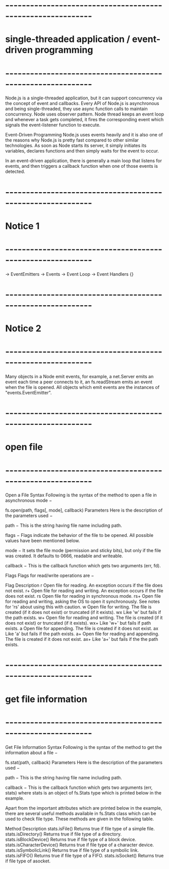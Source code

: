 # -----------------------------------------------------------
# single-threaded application / event-driven programming
# -----------------------------------------------------------
Node.js is a single-threaded application, but it can support concurrency via the concept of event and callbacks. Every API of Node.js is asynchronous and being single-threaded, they use async function calls to maintain concurrency. Node uses observer pattern. Node thread keeps an event loop and whenever a task gets completed, it fires the corresponding event which signals the event-listener function to execute.

Event-Driven Programming
Node.js uses events heavily and it is also one of the reasons why Node.js is pretty fast compared to other similar technologies. As soon as Node starts its server, it simply initiates its variables, declares functions and then simply waits for the event to occur.

In an event-driven application, there is generally a main loop that listens for events, and then triggers a callback function when one of those events is detected.

# -----------------------------------------------------------
# Notice 1
# -----------------------------------------------------------
-> EventEmitters -> Events -> Event Loop -> Event Handlers {}

# -----------------------------------------------------------
# Notice 2
# -----------------------------------------------------------

Many objects in a Node emit events, for example, a net.Server emits an event each time a peer connects to it, an fs.readStream emits an event when the file is opened. All objects which emit events are the instances of "events.EventEmitter".

# -----------------------------------------------------------
# open file
# -----------------------------------------------------------

Open a File
Syntax
Following is the syntax of the method to open a file in asynchronous mode −

fs.open(path, flags[, mode], callback)
Parameters
Here is the description of the parameters used −

path − This is the string having file name including path.

flags − Flags indicate the behavior of the file to be opened. All possible values have been mentioned below.

mode − It sets the file mode (permission and sticky bits), but only if the file was created. It defaults to 0666, readable and writeable.

callback − This is the callback function which gets two arguments (err, fd).

Flags
Flags for read/write operations are −

Flag	Description
r	Open file for reading. An exception occurs if the file does not exist.
r+	Open file for reading and writing. An exception occurs if the file does not exist.
rs	Open file for reading in synchronous mode.
rs+	Open file for reading and writing, asking the OS to open it synchronously. See notes for 'rs' about using this with caution.
w	Open file for writing. The file is created (if it does not exist) or truncated (if it exists).
wx	Like 'w' but fails if the path exists.
w+	Open file for reading and writing. The file is created (if it does not exist) or truncated (if it exists).
wx+	Like 'w+' but fails if path exists.
a	Open file for appending. The file is created if it does not exist.
ax	Like 'a' but fails if the path exists.
a+	Open file for reading and appending. The file is created if it does not exist.
ax+	Like 'a+' but fails if the the path exists.

# -----------------------------------------------------------
# get file information
# -----------------------------------------------------------

Get File Information
Syntax
Following is the syntax of the method to get the information about a file −

fs.stat(path, callback)
Parameters
Here is the description of the parameters used −

path − This is the string having file name including path.

callback − This is the callback function which gets two arguments (err, stats) where stats is an object of fs.Stats type which is printed below in the example.

Apart from the important attributes which are printed below in the example, there are several useful methods available in fs.Stats class which can be used to check file type. These methods are given in the following table.

Method	Description
stats.isFile()	Returns true if file type of a simple file.
stats.isDirectory()	Returns true if file type of a directory.
stats.isBlockDevice()	Returns true if file type of a block device.
stats.isCharacterDevice()	Returns true if file type of a character device.
stats.isSymbolicLink()	Returns true if file type of a symbolic link.
stats.isFIFO()	Returns true if file type of a FIFO.
stats.isSocket()	Returns true if file type of asocket.